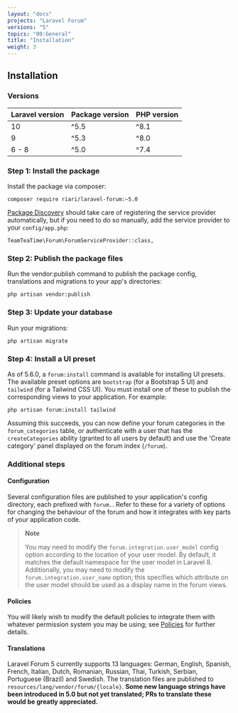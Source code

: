 ```yaml
---
layout: "docs"
projects: "Laravel Forum"
versions: "5"
topics: "00:General"
title: "Installation"
weight: 3
---
```


## Installation

### Versions

| **Laravel version** | **Package version** | **PHP version** |
|---------------------|---------------------|-----------------|
| 10                  | ^5.5                | ^8.1            |
| 9                   | ^5.3                | ^8.0            |
| 6 - 8               | ^5.0                | ^7.4            |

### Step 1: Install the package

Install the package via composer:

```
composer require riari/laravel-forum:~5.0
```

[Package Discovery](https://laravel.com/docs/8.x/packages#package-discovery) should take care of registering the service provider automatically, but if you need to do so manually, add the service provider to your `config/app.php`:

```
TeamTeaTime\Forum\ForumServiceProvider::class,
```

### Step 2: Publish the package files

Run the vendor:publish command to publish the package config, translations and migrations to your app's directories:

`php artisan vendor:publish`

### Step 3: Update your database

Run your migrations:

`php artisan migrate`

### Step 4: Install a UI preset

As of 5.6.0, a `forum:install` command is available for installing UI presets. The available preset options are `bootstrap` (for a Bootstrap 5 UI) and `tailwind` (for a Tailwind CSS UI). You must install one of these to publish the corresponding views to your application. For example:

`php artisan forum:install tailwind`

Assuming this succeeds, you can now define your forum categories in the `forum_categories` table, or authenticate with a user that has the `createCategories` ability (granted to all users by default) and use the 'Create category' panel displayed on the forum index (`/forum`).

### Additional steps

#### Configuration

Several configuration files are published to your application's config directory, each prefixed with `forum.`. Refer to these for a variety of options for changing the behaviour of the forum and how it integrates with key parts of your application code.

> **Note**
>
> You may need to modify the `forum.integration.user_model` config option according to the location of your user model. By default, it matches the default namespace for the user model in Laravel 8. Additionally, you may need to modify the `forum.integration.user_name` option; this specifies which attribute on the user model should be used as a display name in the forum views.

#### Policies

You will likely wish to modify the default policies to integrate them with whatever permission system you may be using; see [Policies](/docs/laravel-forum/5/policies/) for further details.

#### Translations

Laravel Forum 5 currently supports 13 languages: German, English, Spanish, French, Italian, Dutch, Romanian, Russian, Thai, Turkish, Serbian, Portuguese (Brazil) and Swedish. The translation files are published to `resources/lang/vendor/forum/{locale}`. **Some new language strings have been introduced in 5.0 but not yet translated; PRs to translate these would be greatly appreciated.**
